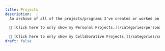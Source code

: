 ```yaml
---
title: Projects
description:  |
  An archive of all of the projects/programs I've created or worked on.
  
  🔗 [Click here to only show my Personal Projects.](/categories/personal/)
  
  🔗 [Click here to only show my Collaborative Projects.](/categories/collaborative//)
draft: false
---
```

